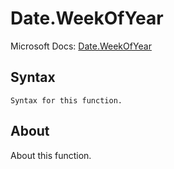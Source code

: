---
---

# Date.WeekOfYear

Microsoft Docs: [Date.WeekOfYear](https://docs.microsoft.com/en-us/powerquery-m/date-weekofyear)

## Syntax

```powerquery-m
Syntax for this function.
```

## About

About this function.

